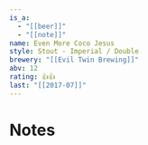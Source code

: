 ```yaml
---
is_a:
  - "[[beer]]"
  - "[[note]]"
name: Even More Coco Jesus
style: Stout - Imperial / Double
brewery: "[[Evil Twin Brewing]]"
abv: 12
rating: 👍👍
last: "[[2017-07]]"
---
```

# Notes


